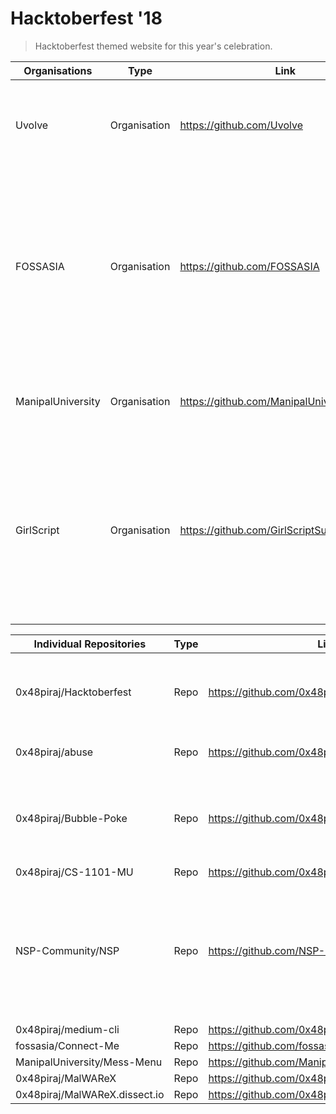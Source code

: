 # Hacktoberfest '18

> Hacktoberfest themed website for this year's celebration.


| Organisations                 | Type         | Link                                             | Description |
|-------------------------------|--------------|--------------------------------------------------|-------------|
| Uvolve                        | Organisation | https://github.com/Uvolve                        |  Upgrade and Evolve:  Uvolve is an organization which is oriented to open-source high tech projects. |
| FOSSASIA                      | Organisation | https://github.com/FOSSASIA                      | FOSSASIA is a non-profit organization supporting developers and makers of Free and Open Source technologies. Their aim is to develop and adapt open technologies for social change. Official website: http://fossasia.org |
| ManipalUniversity             | Organisation | https://github.com/ManipalUniversity             | Official Manipal Organization for Open Source College, Academic and Hobby Projects. |
| GirlScript                    | Organisation | https://github.com/GirlScriptSummerOfCode        | GirlScript is the fastest growing tech-community in India. It is a non-profit project brought to you by GirlScript Foundation to help beginners in technology. Girlscript Summer Of Code is a 3-month long open source project. |
|                               |              |                                                  |             |



| Individual Repositories       | Type         | Link                                             | Description |
|-------------------------------|--------------|--------------------------------------------------|-------------|
| 0x48piraj/Hacktoberfest       | Repo         | https://github.com/0x48piraj/Hacktoberfest       | A list of repositories  contributed to in Hacktoberfest of 2017            |
| 0x48piraj/abuse               | Repo         | https://github.com/0x48piraj/abuse               | World's first profanity library            |
| 0x48piraj/Bubble-Poke         | Repo         | https://github.com/0x48piraj/Bubble-Poke         | Bubble poke: Poke the bubbles. A JavaScript game written in 11 lines of code.         |
| 0x48piraj/CS-1101-MU          | Repo         | https://github.com/0x48piraj/CS-1101-MU          |             |
| NSP-Community/NSP             | Repo         | https://github.com/NSP-Community/NSP             | NSP (Network of Skilled People) is a Social Network that brings engineer's from all fields together to collaborate. |
| 0x48piraj/medium-cli          | Repo         | https://github.com/0x48piraj/medium-cli          |             |
| fossasia/Connect-Me           | Repo         | https://github.com/fossasia/Connect-Me           |             |
| ManipalUniversity/Mess-Menu   | Repo         | https://github.com/ManipalUniversity/Mess-Menu   |             |
| 0x48piraj/MalWAReX            | Repo         | https://github.com/0x48piraj/MalWAReX            |             |
| 0x48piraj/MalWAReX.dissect.io | Repo         | https://github.com/0x48piraj/MalWAReX.dissect.io |             |

